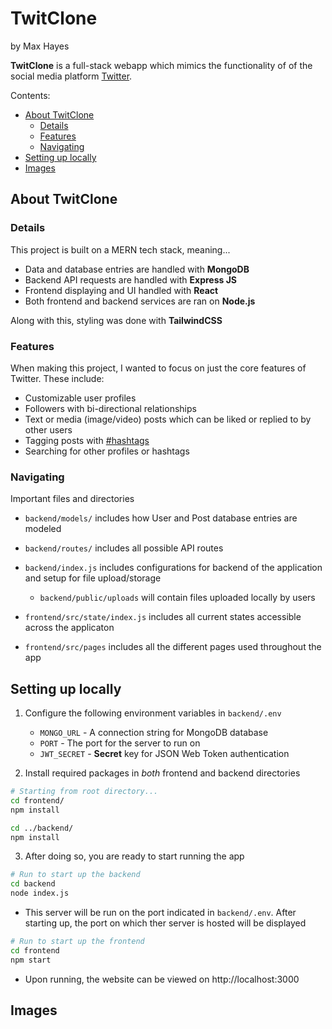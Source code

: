 <!-- omit in toc -->
# TwitClone 
by Max Hayes

**TwitClone** is a full-stack webapp which mimics the functionality of of the social media platform [Twitter](www.twitter.com). 

Contents:
- [About TwitClone](#about-twitclone)
  - [Details](#details)
  - [Features](#features)
  - [Navigating](#navigating)
- [Setting up locally](#setting-up-locally)
- [Images](#images)


## About TwitClone

### Details
This project is built on a MERN tech stack, meaning...
* Data and database entries are handled with **MongoDB**
* Backend API requests are handled with **Express JS**
* Frontend displaying and UI handled with **React**
* Both frontend and backend services are ran on **Node.js**

Along with this, styling was done with **TailwindCSS**

### Features
When making this project, I wanted to focus on just the core features of Twitter. These include:

* Customizable user profiles
* Followers with bi-directional relationships
* Text or media (image/video) posts which can be liked or replied to by other users
* Tagging posts with [#hashtags]()
* Searching for other profiles or hashtags

### Navigating
Important files and directories
* `backend/models/` includes how User and Post database entries are modeled
* `backend/routes/` includes all possible API routes
* `backend/index.js` includes configurations for backend of the application and setup for file upload/storage
  * `backend/public/uploads` will contain files uploaded locally by users

* `frontend/src/state/index.js` includes all current states accessible across the applicaton
* `frontend/src/pages` includes all the different pages used throughout the app 

## Setting up locally
1. Configure the following environment variables in `backend/.env`
   * `MONGO_URL` - A connection string for MongoDB database
   * `PORT` - The port for the server to run on
   * `JWT_SECRET` - **Secret** key for JSON Web Token authentication

2. Install required packages in *both* frontend and backend directories
```bash
# Starting from root directory...
cd frontend/
npm install

cd ../backend/
npm install
```
3. After doing so, you are ready to start running the app
```bash
# Run to start up the backend
cd backend
node index.js
```
* This server will be run on the port indicated in `backend/.env`. After starting up, the port on which ther server is hosted will be displayed
```bash
# Run to start up the frontend
cd frontend
npm start
```
* Upon running, the website can be viewed on http://localhost:3000


## Images